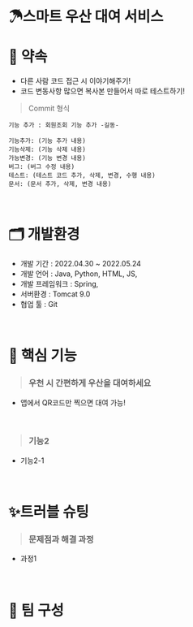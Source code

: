 # ☂스마트 우산 대여 서비스

# 🙌 약속
- 다른 사람 코드 접근 시 이야기해주기!
- 코드 변동사항 많으면 복사본 만들어서 따로 테스트하기!
> Commit 형식
```
기능 추가 : 회원조회 기능 추가 -길동-
```
```
기능추가: (기능 추가 내용)
기능삭제: (기능 삭제 내용)
가능변경: (기능 변경 내용)
버그: (버그 수정 내용)
테스트: (테스트 코드 추가, 삭제, 변경, 수행 내용)
문서: (문서 추가, 삭제, 변경 내용)
```
<br>

# 🗂 개발환경
- 개발 기간 : 2022.04.30 ~ 2022.05.24
- 개발 언어 : Java, Python, HTML, JS, 
- 개발 프레임워크 : Spring, 
- 서버환경 : Tomcat 9.0
- 협업 툴 : Git

<br>

# 📌 핵심 기능
> ### 우천 시 간편하게 우산을 대여하세요
- 앱에서 QR코드만 찍으면 대여 가능!
<br>

> ### 기능2
- 기능2-1
<br>

# ✨트러블 슈팅
> ### 문제점과 해결 과정
- 과정1
<br>

# 👥 팀 구성
